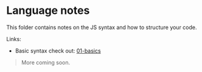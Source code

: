# Language notes

This folder contains notes on the JS syntax and how to structure your code.

Links:
- Basic syntax check out: [01-basics](01-basics/)

> More coming soon.
